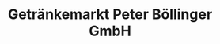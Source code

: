 ---
title: "Getränkemarkt Peter Böllinger GmbH"
url: /oberhausen-rheinhausen/getraenkemarkt-peter-boellinger-gmbh/
shop: Getränke
---